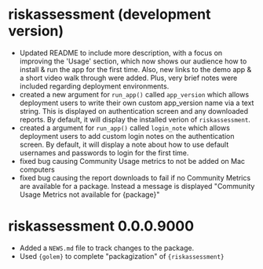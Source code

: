 # riskassessment (development version)

* Updated README to include more description, with a focus on improving the 'Usage' section, which now shows our audience how to install & run the app for the first time. Also, new links to the demo app & a short video walk through were added. Plus, very brief notes were included regarding deployment environments.
* created a new argument for `run_app()` called `app_version` which allows deployment users to write their own custom app_version name via a text string. This is displayed on authentication screen and any downloaded reports. By default, it will display the installed verion of `riskassessment`.
* created a argument for `run_app()` called `login_note` which allows deployment users to add custom login notes on the authentication screen. By default, it will display a note about how to use default usernames and passwords to login for the first time.
* fixed bug causing Community Usage metrics to not be added on Mac computers
* fixed bug causing the report downloads to fail if no Community Metrics are available for a package. Instead a message is displayed "Community Usage Metrics not available for {package}"


# riskassessment 0.0.0.9000

* Added a `NEWS.md` file to track changes to the package.
* Used `{golem}` to complete "packagization" of `{riskassessment}`
